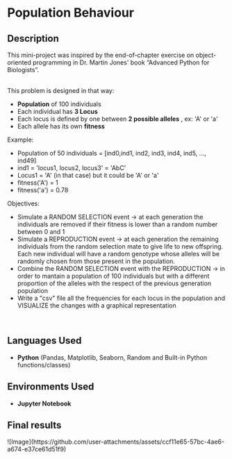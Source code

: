 <h1>Population Behaviour</h1>

<h2>Description</h2>
This mini-project was inspired by the end-of-chapter exercise on object-oriented programming in Dr. Martin Jones' book “Advanced Python for Biologists”.

</br>This problem is designed in that way:
- **Population** of 100 individuals
- Each individual has **3 Locus**
- Each locus is defined by one between **2 possible alleles** , ex: 'A' or 'a'
- Each allele has its own **fitness**

Example:
- Population of 50 individuals = [ind0,ind1, ind2, ind3, ind4, ind5, ..., ind49]
- ind1 = 'locus1, locus2, locus3' = 'AbC'
- Locus1 = 'A' (in that case) but it could be 'A' or 'a'
- fitness('A') = 1
- fitness('a') = 0.78

Objectives:
- Simulate a RANDOM SELECTION event -> at each generation the individuals are removed if their fitness is lower than a random number between 0 and 1
- Simulate a REPRODUCTION event -> at each generation the remaining individuals from the random selection mate to give life to new offspring. Each new individual will have a random genotype whose alleles will be randomly chosen from those present in the population.
- Combine the RANDOM SELECTION event with the REPRODUCTION -> in order to mantain a population of 100 individuals but with a different proportion of the alleles with the respect of the previous generation population
- Write a "csv" file all the frequencies for each locus in the population and VISUALIZE the changes with a graphical representation
<br />


<h2>Languages Used</h2>

- <b>Python</b> (Pandas, Matplotlib, Seaborn, Random and Built-in Python functions/classes)

<h2>Environments Used </h2>

- <b>Jupyter Notebook</b>

<h2>Final results</h2>
![Image](https://github.com/user-attachments/assets/ccf11e65-57bc-4ae6-a674-e37ce61d51f9)
